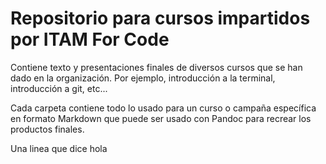 # Repositorio para cursos impartidos por ITAM For Code

Contiene texto y presentaciones finales de diversos cursos que se han dado en la organización. Por
ejemplo, introducción a la terminal, introducción a git, etc...

Cada carpeta contiene todo lo usado para un curso o campaña específica en formato Markdown que puede
ser usado con Pandoc para recrear los productos finales.


Una linea que dice hola
